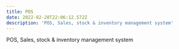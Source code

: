 ```yaml
---
title: POS
date: 2022-02-28T22:06:12.572Z
description: 'POS, Sales, stock & inventory management system'
---
```

POS, Sales, stock & inventory management system
